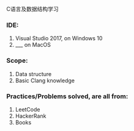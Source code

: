 C语言及数据结构学习

### IDE:
1. Visual Studio 2017, on Windows 10
2. ___ on MacOS

### Scope:
1. Data structure
2. Basic Clang knowledge

### Practices/Problems solved, are all from:
1. LeetCode
2. HackerRank
3. Books
